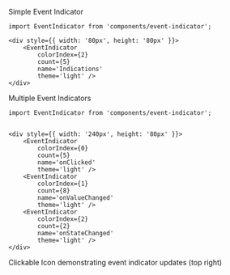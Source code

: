 Simple Event Indicator

```
import EventIndicator from 'components/event-indicator';

<div style={{ width: '80px', height: '80px' }}>
    <EventIndicator
        colorIndex={2}
        count={5}
        name='Indications'
        theme='light' />
</div>
```

Multiple Event Indicators

```
import EventIndicator from 'components/event-indicator';


<div style={{ width: '240px', height: '80px' }}>
    <EventIndicator
        colorIndex={0}
        count={5}
        name='onClicked'
        theme='light' />
    <EventIndicator
        colorIndex={1}
        count={8}
        name='onValueChanged'
        theme='light' />
    <EventIndicator
        colorIndex={2}
        count={2}
        name='onStateChanged'
        theme='light' />
</div>
```

Clickable Icon demonstrating event indicator updates (top right)
